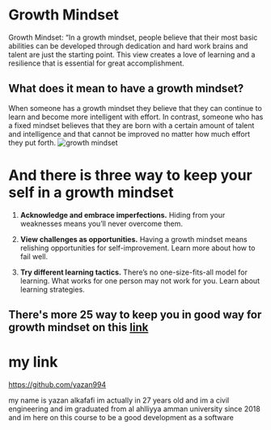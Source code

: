 # Growth Mindset #
Growth Mindset: “In a growth mindset, people believe that their most basic abilities can be developed through dedication and hard work brains and talent are just the starting point. This view creates a love of learning and a resilience that is essential for great accomplishment.
## What does it mean to have a growth mindset? ##
When someone has a growth mindset they believe that they can continue to learn and become more intelligent with effort.  In contrast, someone who has a fixed mindset believes that they are born with a certain amount of talent and intelligence and that cannot be improved no matter how much effort they put forth.
![growth mindset](https://i2.wp.com/atlassianblog.wpengine.com/wp-content/uploads/NewGrowthMindset2.png?resize=768%2C960&ssl=1)
# And there is three way to keep your self in a growth mindset #
1. **Acknowledge and embrace imperfections.**
Hiding from your weaknesses means you’ll never overcome them.

2. **View challenges as opportunities.**
Having a growth mindset means relishing opportunities for self-improvement. Learn more about how to fail well.

3. **Try different learning tactics.**
There’s no one-size-fits-all model for learning. What works for one person may not work for you. Learn about learning strategies.
## There's more 25 way to keep you in good way for growth mindset on this [link](https://www.opencolleges.edu.au/informed/features/develop-a-growth-mindset/) ##
# my link #
https://github.com/yazan994

my name is yazan alkafafi im actually in 27 years old and im a civil engineering 
and im graduated from al ahlliyya amman university since 2018 
and im here on this course to be a good development as a software
